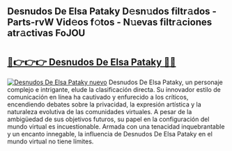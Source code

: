 ## Desnudos De Elsa Pataky D𝚎sn𝚞dos filtr𝚊dos - Parts-rvW Vid𝚎os f𝚘tos - N𝚞evas filtr𝚊ciones atr𝚊ctivas FoJOU

# <h2><a href="http://mb5tae.tromn.icu/?c=Desnudos+De+Elsa+Pataky">🔗👉👉👉 Desnudos De Elsa Pataky 🔗🔗</a></h2>

[![Desnudos De Elsa Pataky nuevo](https://i.imgur.com/pEAQMta.gif)](http://mb5tae.tromn.icu/?c=Desnudos+De+Elsa+Pataky)
Desnudos De Elsa Pataky, un personaje complejo e intrigante, elude la clasificación directa. Su innovador estilo de comunicación en línea ha cautivado y enfurecido a los críticos, encendiendo debates sobre la privacidad, la expresión artística y la naturaleza evolutiva de las comunidades virtuales. A pesar de la ambigüedad de sus objetivos futuros, su papel en la configuración del mundo virtual es incuestionable. Armada con una tenacidad inquebrantable y un encanto innegable, la influencia de Desnudos De Elsa Pataky en el mundo virtual no tiene límites.

